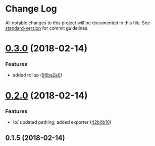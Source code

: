 # Change Log

All notable changes to this project will be documented in this file. See [standard-version](https://github.com/conventional-changelog/standard-version) for commit guidelines.

<a name="0.3.0"></a>
# [0.3.0](https://github.com/tybeck/ng-searchbox/compare/v0.2.0...v0.3.0) (2018-02-14)


### Features

* added rollup ([96ba2a0](https://github.com/tybeck/ng-searchbox/commit/96ba2a0))



<a name="0.2.0"></a>
# [0.2.0](https://github.com/tybeck/ng-searchbox/compare/v0.1.5...v0.2.0) (2018-02-14)


### Features

* \o/ updated pathing; added exporter ([42b0b10](https://github.com/tybeck/ng-searchbox/commit/42b0b10))



<a name="0.1.5"></a>
## 0.1.5 (2018-02-14)
